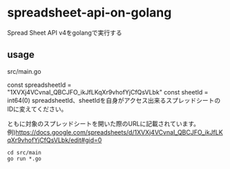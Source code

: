 # spreadsheet-api-on-golang
Spread Sheet API v4をgolangで実行する

## usage
src/main.go

const spreadsheetId = "1XVXj4VCvnaI_QBCJFO_ikJfLKqXr9vhofYjCfQsVLbk"
const sheetId = int64(0)
spreadsheetId、sheetIdを自身がアクセス出来るスプレッドシートのIDに変えてください。

ともに対象のスプレッドシートを開いた際のURLに記載されています。
例)https://docs.google.com/spreadsheets/d/1XVXj4VCvnaI_QBCJFO_ikJfLKqXr9vhofYjCfQsVLbk/edit#gid=0

```console
cd src/main
go run *.go
```


